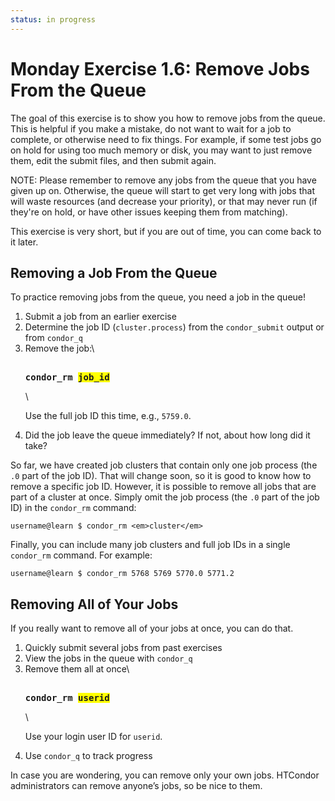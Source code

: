 ```yaml
---
status: in progress
---
```


<style type="text/css"> pre em { font-style: normal; background-color: yellow; } pre strong { font-style: normal; font-weight: bold; color: \#008; } </style>

Monday Exercise 1.6: Remove Jobs From the Queue
===============================================

The goal of this exercise is to show you how to remove jobs from the queue. This is helpful if you make a mistake, do not want to wait for a job to complete, or otherwise need to fix things. For example, if some test jobs go on hold for using too much memory or disk, you may want to just remove them, edit the submit files, and then submit again.

NOTE: Please remember to remove any jobs from the queue that you have given up on. Otherwise, the queue will start to get very long with jobs that will waste resources (and decrease your priority), or that may never run (if they're on hold, or have other issues keeping them from matching).

This exercise is very short, but if you are out of time, you can come back to it later.

Removing a Job From the Queue
-----------------------------

To practice removing jobs from the queue, you need a job in the queue!

1.  Submit a job from an earlier exercise
2.  Determine the job ID (`cluster.process`) from the `condor_submit` output or from `condor_q`
3.  Remove the job:\\ <pre class="screen"><span class="twiki-macro UCL_PROMPT_SHORT"></span> **condor\_rm *job\_id***</pre>\\ <p>Use the full job ID this time, e.g., `5759.0`.</p>
4.  Did the job leave the queue immediately? If not, about how long did it take?

So far, we have created job clusters that contain only one job process (the `.0` part of the job ID). That will change soon, so it is good to know how to remove a specific job ID. However, it is possible to remove all jobs that are part of a cluster at once. Simply omit the job process (the `.0` part of the job ID) in the `condor_rm` command:

``` console
username@learn $ condor_rm <em>cluster</em>
```

Finally, you can include many job clusters and full job IDs in a single `condor_rm` command. For example:

``` console
username@learn $ condor_rm 5768 5769 5770.0 5771.2
```

Removing All of Your Jobs
-------------------------

If you really want to remove all of your jobs at once, you can do that.

1.  Quickly submit several jobs from past exercises
2.  View the jobs in the queue with `condor_q`
3.  Remove them all at once\\ <pre class="screen"><span class="twiki-macro UCL_PROMPT_SHORT"></span> **condor\_rm *userid***</pre>\\ <p>Use your login user ID for `userid`.</p>
4.  Use `condor_q` to track progress

In case you are wondering, you can remove only your own jobs. HTCondor administrators can remove anyone’s jobs, so be nice to them.


